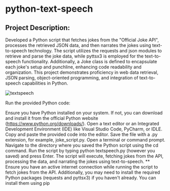 # python-text-speech
## Project Description:
Developed a Python script that fetches jokes from the "Official Joke API", processes the retrieved JSON data, and then narrates the jokes using text-to-speech technology. The script utilizes the requests and json modules to retrieve and parse the joke data, while pyttsx3 is employed for the text-to-speech functionality. Additionally, a Joke class is defined to encapsulate each joke's setup and punchline, enhancing code readability and organization. This project demonstrates proficiency in web data retrieval, JSON parsing, object-oriented programming, and integration of text-to-speech capabilities in Python.

![textspeech](https://github.com/JohnnyLouisTech/python-text-speech/assets/29494723/0ad3dcbe-67b5-44fe-b9d1-3c94240e1dcf)

Run the provided Python code:

Ensure you have Python installed on your system. If not, you can download and install it from the official Python website (https://www.python.org/downloads/).
Open a text editor or an Integrated Development Environment (IDE) like Visual Studio Code, PyCharm, or IDLE.
Copy and paste the provided code into the editor.
Save the file with a .py extension, for example, joke_script.py.
Open a terminal or command prompt.
Navigate to the directory where you saved the Python script using the cd command.
Run the script by typing python textspeech.py (however you saved) and press Enter.
The script will execute, fetching jokes from the API, processing the data, and narrating the jokes using text-to-speech.
** Ensure you have an active internet connection while running the script to fetch jokes from the API. Additionally, you may need to install the required Python packages (requests and pyttsx3) if you haven't already. You can install them using pip
